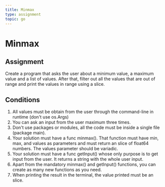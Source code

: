 ```yaml
---
title: Minmax
type: assignment
topic: go
---
```


# Minmax

## Assignment

Create a program that asks the user about a minimum value, a maximum value and a list of values. After that, filter out all the values that are out of range and print the values in range using a slice.

## Conditions

1. All values must be obtain from the user through the command-line in runtime (don't use os.Args)
2. You can ask an input from the user maximum three times.
3. Don't use packages or modules, all the code must be inside a single file (package main).
4. Your solution must have a func minmax(). That function must have min, max, and values as parameters and must return an slice of float64 numbers. The values parameter should be variadic.
5. Your solution must have a func getInput() whose only purpose is to get input from the user. It returns a string with the whole user input.
6. Apart from the mandatory minmax() and getInput() functions, you can create as many new functions as you need.
7. When printing the result in the terminal, the value printed must be an slice.
